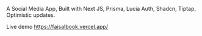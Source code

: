 A Social Media App, Built with Next JS, Prisma, Lucia Auth, Shadcn, Tiptap, Optimistic updates.


Live demo https://faisalbook.vercel.app/
